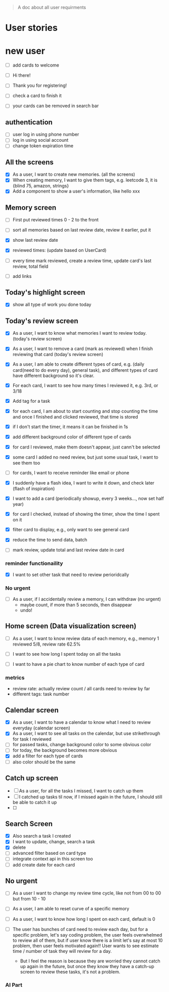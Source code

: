 > A doc about all user requirments

# User stories

# new user

- [ ] add cards to welcome
- [ ] Hi there!
- [ ] Thank you for registering!
- [ ] check a card to finish it
- [ ] your cards can be removed in search bar


## authentication
- [ ] user log in using phone number
- [ ] log in using social account
- [ ] change token expiration time

## All the screens
- [x] As a user, I want to create new memories. (all the screens)
- [x] When creating memory, I want to give them tags, e.g. leetcode 3, it is {blind 75, amazon, strings}
- [x] Add a component to show a user's information, like hello xxx

## Memory screen
- [ ] First put reviewed times 0 - 2 to the front
- [ ] sort all memories based on last review date, review it earlier, put it 
- [x] show last review date 
- [x] reviewed times: (update based on UserCard)
- [ ] every time mark reviewed, create a review time, update card's last review, total field
- [ ] add links


## Today's highlight screen
- [x] show all type of work you done today




## Today's review screen
- [x] As a user, I want to know what memories I want to review today. (today's review screen)
- [x] As a user, I want to remove a card (mark as reviewed) when I finish reviewing that card (today's review screen)
- [x] As a user, I am able to create different types of card, e.g. (daily card(need to do every day), general task), and 
different types of card have different background so it's clear.
- [x] For each card, I want to see how many times I reviewed it, e.g. 3rd, or 3/18
- [x] Add tag for a task
- [x] for each card, I am about to start counting and stop counting the time and once I finished and clicked reviewed, that time is stored
- [x] if I don't start the timer, it means it can be finished in 1s
- [x] add different background color of different type of cards
- [x] for card I reviewed, make them doesn't appear, just cann't be selected
- [x] some card I added no need review, but just some usual task, I want to see them too
- [ ] for cards, I want to receive reminder like email or phone
- [x] I suddenly have a flash idea, I want to write it down, and check later (flash of inspiration)
- [x] I want to add a card (periodically showup, every 3 weeks..., now set half year)
- [x] for card I checked, instead of showing the timer, show the time I spent on it
- [x] filter card to display, e.g., only want to see general card
- [x] reduce the time to send data, batch
- [ ] mark review, update total and last review date in card



  

### reminder functionaility

- [x] I want to set other task that need to review perioridcally


### No urgent
- [ ] As a user, if I accidentally review a memory, I can withdraw (no urgent)
  - maybe count, if more than 5 seconds, then disappear
  - undo!

## Home screen (Data visualization screen)
- [ ] As a user, I want to know review data of each memory, e.g., memory 1 reviewed 5/8, review rate 62.5%
- [ ] I want to see how long I spent today on all the tasks
- [ ] I want to have a pie chart to know number of each type of card


### metrics

- review rate: actually review count / all cards need to review by far
- different tags: task number


## Calendar screen
- [x] As a user, I want to have a calendar to know what I need to review everyday (calendar screen)
- [x] As a user, I want to see all tasks on the calendar, but use strikethrough for task I reviewed
- [ ] for passed tasks, change background color to some obvious color
- [ ] for today, the background becomes more obvious
- [x] add a filter for each type of cards
- [ ] also color should be the same

## Catch up screen
- [ ] As a user, for all the tasks I missed, I want to catch up them
- [ ] I catched up tasks til now, if I missed again in the future, I should still be able to catch it up
- [ ] 

## Search Screen
- [x] Also search a task I created
- [x] I want to update, change, search a task
- [x] delete
- [ ] advanced filter based on card type
- [ ] integrate context api in this screen too
- [ ] add create date for each card

## No urgent
- [ ] As a user I want to change my review time cycle, like not from 00 to 00
but from 10 - 10
- [ ] As a user, I am able to reset curve of a specific memory 
- [ ] As a user, I want to know how long I spent on each card, default is 0
- [ ] The user has bunches of card need to review each day, but for a specific problem, let's say coding problem, the user feels overwhelmed to review all of them, but if user know there is a limit let's say at most 10 problem, then user feels motivated again!! User wants to see estimate time / number of task they will review for a day.

  - But I feel the reason is because they are worried they cannot catch up again in the future, but once they know they have a catch-up screen to review these tasks, it's not a problem.



### AI Part
